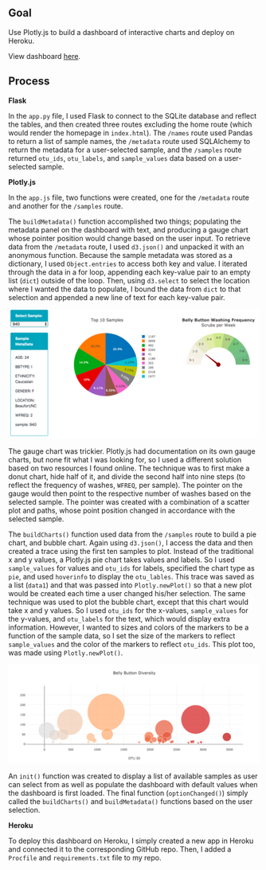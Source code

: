 ## Goal

Use Plotly.js to build a dashboard of interactive charts and deploy on Heroku.

View dashboard [here](https://jsflask-belly-button-diversity.herokuapp.com/).

## Process

**Flask**

In the `app.py` file, I used Flask to connect to the SQLite database and reflect the tables, and then created three routes excluding the home route (which would render the homepage in `index.html`). The `/names` route used Pandas to return a list of sample names, the `/metadata` route used SQLAlchemy to return the metadata for a user-selected sample, and the `/samples` route returned `otu_ids`, `otu_labels`, and `sample_values` data based on a user-selected sample.

**Plotly.js**

In the `app.js` file, two functions were created, one for the `/metadata` route and another for the `/samples` route. 

The `buildMetadata()` function accomplished two things; populating the metadata panel on the dashboard with text, and producing a gauge chart whose pointer position would change based on the user input. To retrieve data from the `/metadata` route, I used `d3.json()` and unpacked it with an anonymous function. Because the sample metadata was stored as a dictionary, I used `Object.entries` to access both key and value. I iterated through the data in a for loop, appending each key-value pair to an empty list (`dict`) outside of the loop. Then, using `d3.select` to select the location where I wanted the data to populate, I bound the data from  `dict` to that selection and appended a new line of text for each key-value pair.

![](https://github.com/lorijta92/belly-button-diversity/blob/master/static/bbd-ss-1.png?raw=true)

The gauge chart was trickier. Plotly.js had documentation on its own gauge charts, but none fit what I was looking for, so I used a different solution based on two resources I found online. The technique was to first make a donut chart, hide half of it, and divide the second half into nine steps (to reflect the frequency of washes, `WFREQ`, per sample). The pointer on the gauge would then point to the respective number of washes based on the selected sample. The pointer was created with a combination of a scatter plot and paths, whose point position changed in accordance with the selected sample.

The `buildCharts()` function used data from the `/samples` route to build a pie chart, and bubble chart. Again using `d3.json()`, I access the data and then created a trace using the first ten samples to plot. Instead of the traditional x and y values, a Plotly.js pie chart takes values and labels. So I used `sample_values` for values and `otu_ids` for labels, specified the chart type as `pie`, and used `hoverinfo` to display the  `otu_lables`. This trace was saved as a list (`data1`) and that was passed into `Plotly.newPlot()` so that a new plot would be created each time a user changed his/her selection. The same technique was used to plot the bubble chart, except that this chart would take x and y values. So I used `otu_ids` for the x-values, `sample_values` for the y-values, and `otu_labels` for the text, which would display extra information. However, I wanted to sizes and colors of the markers to be a function of the sample data, so I set the size of the markers to reflect `sample_values` and the color of the markers to reflect `otu_ids`. This plot too, was made using `Plotly.newPlot()`. 

![](https://github.com/lorijta92/belly-button-diversity/blob/master/static/bbd-ss-2.png?raw=true)

An `init()` function was created to display a list of available samples as user can select from as well as populate the dashboard with default values when the dashboard is first loaded. The final function (`optionChanged()`) simply called the `buildCharts()` and `buildMetadata()` functions based on the user selection. 

**Heroku**

To deploy this dashboard on Heroku, I simply created a new app in Heroku and connected it to the corresponding GitHub repo. Then, I added a `Procfile` and `requirements.txt` file to my repo.
